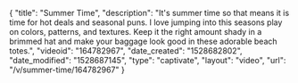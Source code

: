 {
    "title": "Summer Time",
    "description": "It's summer time so that means it is time for hot deals and seasonal puns. I love jumping into this seasons play on colors, patterns, and textures. Keep it the right amount shady in a brimmed hat and make your baggage look good in these adorable beach totes.",
    "videoid": "164782967",
    "date_created": "1528682802",
    "date_modified": "1528687145",
    "type": "captivate",
    "layout": "video",
    "url": "\/v\/summer-time\/164782967"
}